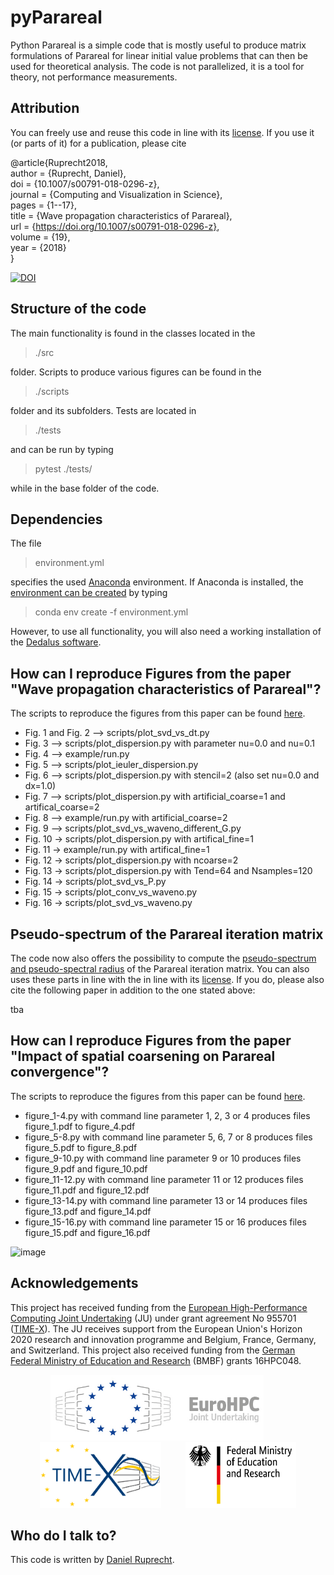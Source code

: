 pyParareal
============

Python Parareal is a simple code that is mostly useful to produce matrix formulations of Parareal for linear initial value problems that can then be used for theoretical analysis. The code is not parallelized, it is a tool for theory, not performance measurements. 

Attribution
-----------
You can freely use and reuse this code in line with its [license](https://github.com/Parallel-in-Time/pyParareal/blob/4d4e59aa1efcf62b0eca206e20517ebd67b5afc9/LICENSE).
If you use it (or parts of it) for a publication, please cite

@article{Ruprecht2018,  
  author = {Ruprecht, Daniel},  
  doi = {10.1007/s00791-018-0296-z},  
  journal = {Computing and Visualization in Science},  
  pages = {1--17},  
  title = {Wave propagation characteristics of Parareal},  
  url = {https://doi.org/10.1007/s00791-018-0296-z},  
  volume = {19},  
  year = {2018}  
}

[![DOI](https://zenodo.org/badge/DOI/10.5281/zenodo.1012274.svg)](https://doi.org/10.5281/zenodo.1012274)

Structure of the code
-----------------
The main functionality is found in the classes located in the 

> ./src

folder. Scripts to produce various figures can be found in the

> ./scripts

folder and its subfolders. Tests are located in

> ./tests

and can be run by typing

> pytest ./tests/

while in the base folder of the code.

Dependencies
-----------------

The file 

> environment.yml

specifies the used [Anaconda](https://www.anaconda.com/) environment. If Anaconda is installed, the [environment can be created](https://docs.conda.io/projects/conda/en/latest/user-guide/tasks/manage-environments.html) by typing

> conda env create -f environment.yml

However, to use all functionality, you will also need a working installation of the [Dedalus software](https://dedalus-project.readthedocs.io/en/latest/pages/installation.html).

How can I reproduce Figures from the paper "Wave propagation characteristics of Parareal"?
-----------------

The scripts to reproduce the figures from this paper can be found [here](scripts/computing_and_visualization_in_science_2018).

 - Fig. 1 and Fig. 2 --> scripts/plot_svd_vs_dt.py
 - Fig. 3 --> scripts/plot_dispersion.py with parameter nu=0.0 and nu=0.1
 - Fig. 4 --> example/run.py
 - Fig. 5 --> scripts/plot_ieuler_dispersion.py
 - Fig. 6 --> scripts/plot_dispersion.py with stencil=2 (also set nu=0.0 and dx=1.0)
 - Fig. 7 --> scripts/plot_dispersion.py with artificial_coarse=1 and artifical_coarse=2
 - Fig. 8 --> example/run.py with artificial_coarse=2
 - Fig. 9 --> scripts/plot_svd_vs_waveno_different_G.py
 - Fig. 10 -> scripts/plot_dispersion.py with artifical_fine=1
 - Fig. 11 -> example/run.py with artifical_fine=1
 - Fig. 12 -> scripts/plot_dispersion.py with ncoarse=2
 - Fig. 13 -> scripts/plot_dispersion.py with Tend=64 and Nsamples=120
 - Fig. 14 -> scripts/plot_svd_vs_P.py
 - Fig. 15 -> scripts/plot_conv_vs_waveno.py
 - Fig. 16 -> scripts/plot_svd_vs_waveno.py

Pseudo-spectrum of the Parareal iteration matrix
-----------------
The code now also offers the possibility to compute the [pseudo-spectrum and pseudo-spectral radius](https://doi.org/10.1007/978-3-662-03972-4_6) of the Parareal iteration matrix.
You can also uses these parts in line with the in line with its [license](https://github.com/Parallel-in-Time/pyParareal/blob/4d4e59aa1efcf62b0eca206e20517ebd67b5afc9/LICENSE).
If you do, please also cite the following paper in addition to the one stated above:

tba

How can I reproduce Figures from the paper "Impact of spatial coarsening on Parareal convergence"?
-----------------

The scripts to reproduce the figures from this paper can be found [here](scripts/pseudo-spectrum).

 - figure_1-4.py with command line parameter 1, 2, 3 or 4 produces files figure_1.pdf to figure_4.pdf
 - figure_5-8.py with command line parameter 5, 6, 7 or 8 produces files figure_5.pdf to figure_8.pdf
 - figure_9-10.py with command line parameter 9 or 10 produces files figure_9.pdf and figure_10.pdf
 - figure_11-12.py with command line parameter 11 or 12 produces files figure_11.pdf and figure_12.pdf
 - figure_13-14.py with command line parameter 13 or 14 produces files figure_13.pdf and figure_14.pdf
 - figure_15-16.py with command line parameter 15 or 16 produces files figure_15.pdf and figure_16.pdf

![image](https://github.com/user-attachments/assets/9a0c18d7-1238-4e05-9d50-5640a61a9fd5)
   
## Acknowledgements

This project has received funding from the [European High-Performance
Computing Joint Undertaking](https://eurohpc-ju.europa.eu/) (JU) under
grant agreement No 955701 ([TIME-X](https://www.time-x-eurohpc.eu/)).
The JU receives support from the European Union's Horizon 2020 research
and innovation programme and Belgium, France, Germany, and Switzerland.
This project also received funding from the [German Federal Ministry of
Education and Research](https://www.bmbf.de/bmbf/en/home/home_node.html)
(BMBF) grants  16HPC048.

<p align="center">
  <img src="./img/EuroHPC.jpg" height="105"/> &nbsp;&nbsp;&nbsp;&nbsp;&nbsp;&nbsp;&nbsp;&nbsp;
  <img src="./img/LogoTime-X.png" height="105" /> &nbsp;&nbsp;&nbsp;&nbsp;&nbsp;&nbsp;&nbsp;&nbsp;
  <img src="./img/BMBF_gefoerdert_2017_en.jpg" height="105" />
</p>

Who do I talk to?
-----------------

This code is written by [Daniel Ruprecht](https://www.mat.tuhh.de/home/druprecht/?homepage_id=druprecht).

